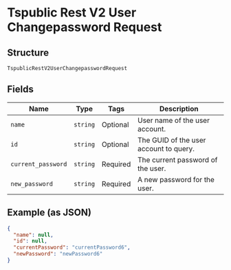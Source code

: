
# Tspublic Rest V2 User Changepassword Request

## Structure

`TspublicRestV2UserChangepasswordRequest`

## Fields

| Name | Type | Tags | Description |
|  --- | --- | --- | --- |
| `name` | `string` | Optional | User name of the user account. |
| `id` | `string` | Optional | The GUID of the user account to query. |
| `current_password` | `string` | Required | The current password of the user. |
| `new_password` | `string` | Required | A new password for the user. |

## Example (as JSON)

```json
{
  "name": null,
  "id": null,
  "currentPassword": "currentPassword6",
  "newPassword": "newPassword6"
}
```

